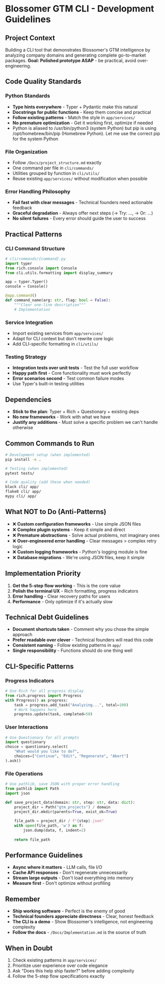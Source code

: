# Blossomer GTM CLI - Development Guidelines

## Project Context
Building a CLI tool that demonstrates Blossomer's GTM intelligence by analyzing company domains and generating complete go-to-market packages. **Goal: Polished prototype ASAP** - be practical, avoid over-engineering.

## Code Quality Standards

### Python Standards
- **Type hints everywhere** - Typer + Pydantic make this natural
- **Docstrings for public functions** - Keep them concise and practical
- **Follow existing patterns** - Match the style in `app/services/` 
- **No premature optimization** - Get it working first, optimize if needed
- Python is aliased to /usr/bin/python3 (system Python) but pip is using /opt/homebrew/bin/pip (Homebrew Python). Let me use the correct pip for the system Python

### File Organization
- Follow `/Docs/project_structure.md` exactly
- One command per file in `cli/commands/`
- Utilities grouped by function in `cli/utils/`
- Reuse existing `app/services/` without modification when possible

### Error Handling Philosophy
- **Fail fast with clear messages** - Technical founders need actionable feedback
- **Graceful degradation** - Always offer next steps (→ Try: ..., → Or: ...)
- **No silent failures** - Every error should guide the user to success

## Practical Patterns

### CLI Command Structure
```python
# cli/commands/{command}.py
import typer
from rich.console import Console
from cli.utils.formatting import display_summary

app = typer.Typer()
console = Console()

@app.command()
def command_name(arg: str, flag: bool = False):
    """Clear one-line description"""
    # Implementation
```

### Service Integration
- Import existing services from `app/services/`
- Adapt for CLI context but don't rewrite core logic
- Add CLI-specific formatting in `cli/utils/`

### Testing Strategy
- **Integration tests over unit tests** - Test the full user workflow
- **Happy path first** - Core functionality must work perfectly
- **Error scenarios second** - Test common failure modes
- Use Typer's built-in testing utilities

## Dependencies
- **Stick to the plan**: Typer + Rich + Questionary + existing deps
- **No new frameworks** - Work with what we have
- **Justify any additions** - Must solve a specific problem we can't handle otherwise

## Common Commands to Run
```bash
# Development setup (when implemented)
pip install -e .

# Testing (when implemented) 
pytest tests/

# Code quality (add these when needed)
black cli/ app/
flake8 cli/ app/
mypy cli/ app/
```

## What NOT to Do (Anti-Patterns)
- ❌ **Custom configuration frameworks** - Use simple JSON files
- ❌ **Complex plugin systems** - Keep it simple and direct
- ❌ **Premature abstractions** - Solve actual problems, not imaginary ones
- ❌ **Over-engineered error handling** - Clear messages > complex retry logic
- ❌ **Custom logging frameworks** - Python's logging module is fine
- ❌ **Database migrations** - We're using JSON files, keep it simple

## Implementation Priority
1. **Get the 5-step flow working** - This is the core value
2. **Polish the terminal UX** - Rich formatting, progress indicators
3. **Error handling** - Clear recovery paths for users
4. **Performance** - Only optimize if it's actually slow

## Technical Debt Guidelines
- **Document shortcuts taken** - Comment why you chose the simple approach
- **Prefer readable over clever** - Technical founders will read this code
- **Consistent naming** - Follow existing patterns in `app/`
- **Single responsibility** - Functions should do one thing well

## CLI-Specific Patterns

### Progress Indicators
```python
# Use Rich for all progress display
from rich.progress import Progress
with Progress() as progress:
    task = progress.add_task("Analyzing...", total=100)
    # Work happens here
    progress.update(task, completed=50)
```

### User Interactions
```python
# Use Questionary for all prompts
import questionary
choice = questionary.select(
    "What would you like to do?",
    choices=["Continue", "Edit", "Regenerate", "Abort"]
).ask()
```

### File Operations
```python
# Use pathlib, save JSON with proper error handling
from pathlib import Path
import json

def save_project_data(domain: str, step: str, data: dict):
    project_dir = Path("gtm_projects") / domain
    project_dir.mkdir(parents=True, exist_ok=True)
    
    file_path = project_dir / f"{step}.json"
    with open(file_path, 'w') as f:
        json.dump(data, f, indent=2)
    
    return file_path
```

## Performance Guidelines
- **Async where it matters** - LLM calls, file I/O
- **Cache API responses** - Don't regenerate unnecessarily  
- **Stream large outputs** - Don't load everything into memory
- **Measure first** - Don't optimize without profiling

## Remember
- **Ship working software** - Perfect is the enemy of good
- **Technical founders appreciate directness** - Clear, honest feedback
- **The CLI is a demo** - Show Blossomer's intelligence, not engineering complexity
- **Follow the docs** - `/Docs/Implementation.md` is the source of truth

## When in Doubt
1. Check existing patterns in `app/services/`
2. Prioritize user experience over code elegance
3. Ask "Does this help ship faster?" before adding complexity
4. Follow the 5-step flow specifications exactly